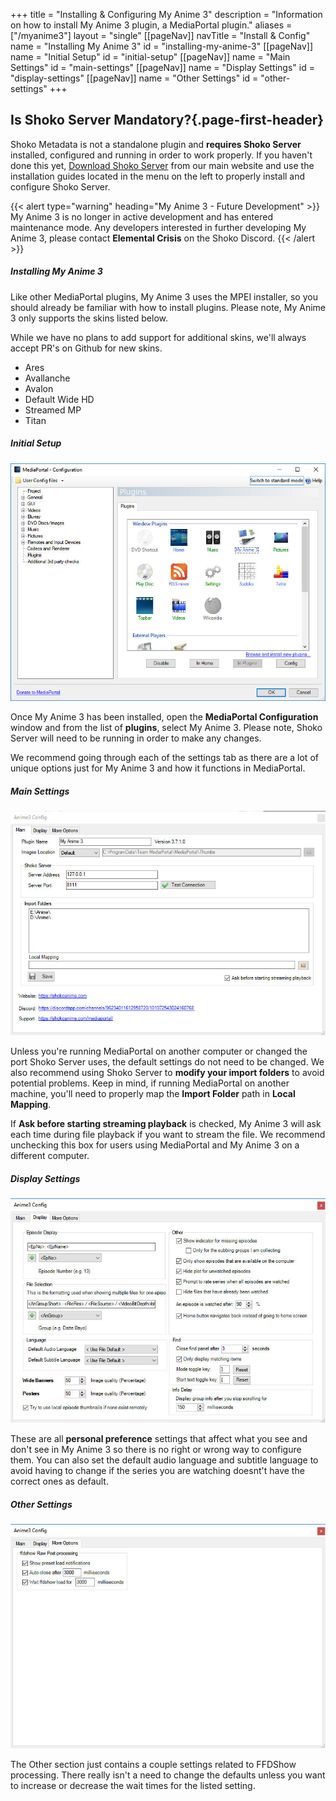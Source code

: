 +++ title = "Installing & Configuring My Anime 3"
description = "Information on how to install My Anime 3 plugin, a MediaPortal plugin."
aliases = ["/myanime3"]
layout = "single"
[[pageNav]]
navTitle = "Install & Config"
name = "Installing My Anime 3"
id = "installing-my-anime-3"
[[pageNav]]
name = "Initial Setup"
id = "initial-setup"
[[pageNav]]
name = "Main Settings"
id = "main-settings"
[[pageNav]]
name = "Display Settings"
id = "display-settings"
[[pageNav]]
name = "Other Settings"
id = "other-settings"
+++

## Is Shoko Server Mandatory?{.page-first-header}

Shoko Metadata is not a standalone plugin and **requires Shoko Server** installed, configured and running in order to work properly. If you haven't done this yet, [Download Shoko Server](https://shokoanime.com/downloads/) from our main website and use the installation guides located in the menu on the left to properly install and configure Shoko Server.

{{< alert type="warning" heading="My Anime 3 - Future Development" >}}
My Anime 3 is no longer in active development and has entered maintenance mode. Any developers interested in further developing My Anime 3, please contact **Elemental Crisis** on the Shoko Discord.
{{< /alert >}}

##### Installing My Anime 3

Like other MediaPortal plugins, My Anime 3 uses the MPEI installer, so you should already be familiar with how to install plugins. Please note, My Anime 3 only supports the skins listed below. 

While we have no plans to add support for additional skins, we'll always accept PR's on Github for new skins.

- Ares
- Avallanche
- Avalon
- Default Wide HD
- Streamed MP
- Titan


##### Initial Setup

![MediaPortal Config](/assets/images/my-anime-3/MediaPortal-Config.jpg)

Once My Anime 3 has been installed, open the **MediaPortal Configuration** window and from the list of **plugins**, select My Anime 3. Please note, Shoko Server will need to be running in order to make any changes.

We recommend going through each of the settings tab as there are a lot of unique options just for My Anime 3 and how it functions in MediaPortal.

##### Main Settings

![My Anime 3 - Main Screen](/assets/images/my-anime-3/My-Anime-3-Main.jpg)

Unless you're running MediaPortal on another computer or changed the port Shoko Server uses, the default settings do not need to be changed. We also recommend using Shoko Server to **modify your import folders** to avoid potential problems. Keep in mind, if running MediaPortal on another machine, you'll need to properly map the **Import Folder** path in **Local Mapping**. 

If **Ask before starting streaming playback** is checked, My Anime 3 will ask each time during file playback if you want to stream the file. We recommend unchecking this box for users using MediaPortal and My Anime 3 on a different computer.

##### Display Settings

![My Anime 3 - Display](/assets/images/my-anime-3/My-Anime-3-Display.jpg)

These are all **personal preference** settings that affect what you see and don't see in My Anime 3 so there is no right or wrong way to configure them. You can also set the default audio language and subtitle language to avoid having to change if the series you are watching doesnt't have the correct ones as default.

##### Other Settings

![My Anime 3 - Other](/assets/images/my-anime-3/My-Anime-3-Other.jpg)

The Other section just contains a couple settings related to FFDShow processing. There really isn't a need to change the defaults unless you want to increase or decrease the wait times for the listed setting.
